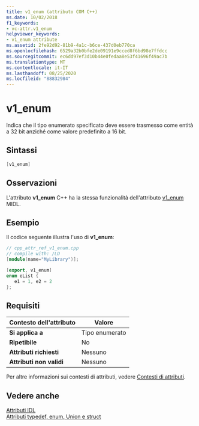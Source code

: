 ```yaml
---
title: v1_enum (attributo COM C++)
ms.date: 10/02/2018
f1_keywords:
- vc-attr.v1_enum
helpviewer_keywords:
- v1_enum attribute
ms.assetid: 2fe92d92-81b9-4a1c-b6ce-437d0eb770ca
ms.openlocfilehash: 6529a32b0bfe2de09191e9cced8f6bd98e7ffdcc
ms.sourcegitcommit: ec6dd97ef3d10b44e0fedaa8e53f41696f49ac7b
ms.translationtype: MT
ms.contentlocale: it-IT
ms.lasthandoff: 08/25/2020
ms.locfileid: "88832984"
---
```

# <a name="v1_enum"></a>v1_enum

Indica che il tipo enumerato specificato deve essere trasmesso come entità a 32 bit anziché come valore predefinito a 16 bit.

## <a name="syntax"></a>Sintassi

```cpp
[v1_enum]
```

## <a name="remarks"></a>Osservazioni

L'attributo **v1_enum** C++ ha la stessa funzionalità dell'attributo [v1_enum](/windows/win32/Midl/v1-enum) MIDL.

## <a name="example"></a>Esempio

Il codice seguente illustra l'uso di **v1_enum**:

```cpp
// cpp_attr_ref_v1_enum.cpp
// compile with: /LD
[module(name="MyLibrary")];

[export, v1_enum]
enum eList {
   e1 = 1, e2 = 2
};
```

## <a name="requirements"></a>Requisiti

| Contesto dell'attributo | Valore |
|-|-|
|**Si applica a**|Tipo enumerato|
|**Ripetibile**|No|
|**Attributi richiesti**|Nessuno|
|**Attributi non validi**|Nessuno|

Per altre informazioni sui contesti di attributi, vedere [Contesti di attributi](cpp-attributes-com-net.md#contexts).

## <a name="see-also"></a>Vedere anche

[Attributi IDL](idl-attributes.md)<br/>
[Attributi typedef, enum, Union e struct](typedef-enum-union-and-struct-attributes.md)
